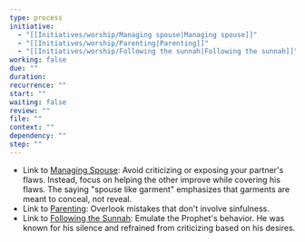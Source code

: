 ```yaml
---
type: process
initiative:
  - "[[Initiatives/worship/Managing spouse|Managing spouse]]"
  - "[[Initiatives/worship/Parenting|Parenting]]"
  - "[[Initiatives/worship/Following the sunnah|Following the sunnah]]"
working: false
due: ""
duration: 
recurrence: ""
start: ""
waiting: false
review: ""
file: ""
context: ""
dependency: ""
step: ""
---
```


* Link to [Managing Spouse](Initiatives/worship/Managing%20spouse.md): Avoid criticizing or exposing your partner's flaws. Instead, focus on helping the other improve while covering his flaws. The saying "spouse like garment" emphasizes that garments are meant to conceal, not reveal.
* Link to [Parenting](Initiatives/worship/Parenting.md): Overlook mistakes that don't involve sinfulness.
* Link to [Following the Sunnah](Initiatives/worship/Following%20the%20sunnah.md): Emulate the Prophet's behavior. He was known for his silence and refrained from criticizing based on his desires.
 

